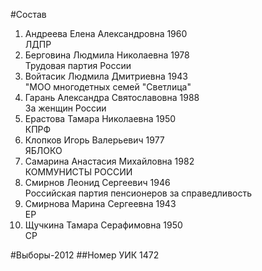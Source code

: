 #Состав
1. Андреева Елена Александровна 1960   
    ЛДПР
2. Берговина Людмила Николаевна 1978   
    Трудовая партия России
3. Войтасик Людмила Дмитриевна 1943   
    "МОО многодетных семей "Светлица"
4. Гарань Александра Святославовна 1988   
    За женщин России
5. Ерастова Тамара Николаевна 1950   
    КПРФ
6. Клопков Игорь Валерьевич 1977   
    ЯБЛОКО
7. Самарина Анастасия Михайловна 1982   
    КОММУНИСТЫ РОССИИ
8. Смирнов Леонид Сергеевич 1946   
    Российская партия пенсионеров за справедливость
9. Смирнова Марина Сергеевна 1943   
    ЕР
10. Щучкина Тамара Серафимовна 1950   
    СР

#Выборы-2012
##Номер УИК
1472